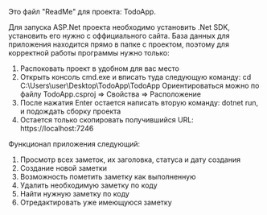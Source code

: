 Это файл "ReadMe" для проекта: TodoApp.

Для запуска ASP.Net проекта необходимо установить .Net SDK, установить его нужно с оффициального сайта.
База данных для приложения находится прямо в папке с проектом, поэтому для корректной работы программы нужно только:
1. Распоковать проект в удобном для вас место
2. Открыть консоль cmd.exe и вписать туда следующую команду: cd C:\Users\user\Desktop\TodoApp\TodoApp
Ориентироваться можно по файлу TodoApp.csproj => Свойства => Расположение
3. После нажатия Enter остается написать вторую команду: dotnet run, и подождать сборку проекта
4. Остается только скопировать получившийся URL: https://localhost:7246

Функционал приложения следующий:
1. Просмотр всех заметок, их заголовка, статуса и дату создания
2. Создание новой заметки
3. Возможность пометить заметку как выполненную
4. Удалить необходимую заметку по коду
5. Найти нужную заметку по коду
6. Отредактировать уже имеющуюся заметку
